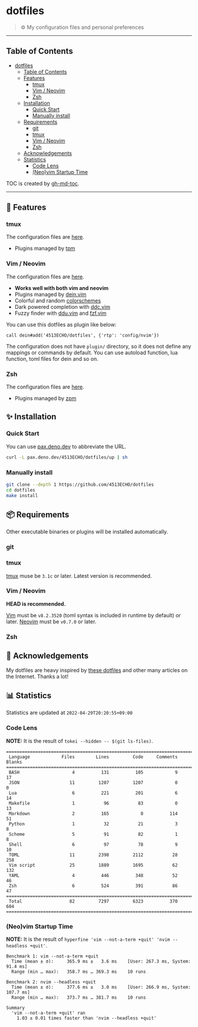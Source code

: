 # dotfiles

> ⚙ My configuration files and personal preferences

---

## Table of Contents

<!--ts-->
* [dotfiles](#dotfiles)
   * [Table of Contents](#table-of-contents)
   * [Features](#-features)
      * [tmux](#tmux)
      * [Vim / Neovim](#vim--neovim)
      * [Zsh](#zsh)
   * [Installation](#-installation)
      * [Quick Start](#quick-start)
      * [Manually install](#manually-install)
   * [Requirements](#-requirements)
      * [git](#git)
      * [tmux](#tmux-1)
      * [Vim / Neovim](#vim--neovim-1)
      * [Zsh](#zsh-1)
   * [Acknowledgements](#-acknowledgements)
   * [Statistics](#-statistics)
      * [Code Lens](#code-lens)
      * [(Neo)vim Startup Time](#neovim-startup-time)
<!--te-->

TOC is created by [gh-md-toc](https://github.com/ekalinin/github-markdown-toc).

---

## 🎨 Features

### tmux

The configuration files are [here](./config/tmux).

- Plugins managed by [tpm](https://github.com/tmux-plugins/tpm)

### Vim / Neovim

The configuration files are [here](./config/nvim).

- **Works well with both vim and neovim**
- Plugins managed by [dein.vim](https://github.com/Shougo/dein.vim)
- Colorful and random [colorschemes](./config/nvim/dein/colorscheme.toml)
- Dark powered completion with [ddc.vim](https://github.com/Shougo/ddc.vim)
- Fuzzy finder with [ddu.vim](https://github.com/Shougo/ddu.vim) and
  [fzf.vim](https://github.com/junegunn/fzf.vim)

You can use this dotfiles as plugin like below:

```vim
call dein#add('4513ECHO/dotfiles', {'rtp': 'config/nvim'})
```

The configuration does not have `plugin/` directory, so it does not define any
mappings or commands by default. You can use autoload function, lua function,
toml files for dein and so on.

### Zsh

The configuration files are [here](./config/zsh).

- Plugins managed by [zpm](https://github.com/zpm-zsh/zpm)

## ✨ Installation

### Quick Start

You can use [pax.deno.dev](https://github.com/kawarimidoll/pax.deno.dev) to
abbreviate the URL.

```sh
curl -L pax.deno.dev/4513ECHO/dotfiles/up | sh
```

### Manually install

```sh
git clone --depth 1 https://github.com/4513ECHO/dotfiles
cd dotfiles
make install
```

## 📦 Requirements

Other executable binaries or plugins will be installed automatically.

### git

### tmux

[tmux](https://github.com/tmux/tmux) muse be `3.1c` or later. Latest version is
recommended.

### Vim / Neovim

**HEAD is recommended.**

[Vim](https://github.com/vim/vim) must be `v8.2.3520` (toml syntax is included
in runtime by default) or later. [Neovim](https://github.com/neovim/neovim) must
be `v0.7.0` or later.

### Zsh

## 💞 Acknowledgements

My dotfiles are heavy inspired by
[these dotfiles](https://github.com/stars/4513ECHO/lists/dotfiles) and other
many articles on the Internet. Thanks a lot!

## 📊 Statistics

Statistics are updated at `2022-04-29T20:20:55+09:00`

### Code Lens

**NOTE:** It is the result of `tokei --hidden -- $(git ls-files)`.

```
===============================================================================
 Language            Files        Lines         Code     Comments       Blanks
===============================================================================
 BASH                    4          131          105            9           17
 JSON                   11         1207         1207            0            0
 Lua                     6          221          201            6           14
 Makefile                1           96           83            0           13
 Markdown                2          165            0          114           51
 Python                  1           32           21            3            8
 Scheme                  5           91           82            1            8
 Shell                   6           97           78            9           10
 TOML                   11         2398         2112           28          258
 Vim script             25         1889         1695           62          132
 YAML                    4          446          348           52           46
 Zsh                     6          524          391           86           47
===============================================================================
 Total                  82         7297         6323          370          604
===============================================================================
```

### (Neo)vim Startup Time

**NOTE:** It is the result of
`hyperfine 'vim --not-a-term +quit' 'nvim --headless +quit'`.

```
Benchmark 1: vim --not-a-term +quit
  Time (mean ± σ):     365.9 ms ±   3.6 ms    [User: 267.3 ms, System: 91.4 ms]
  Range (min … max):   358.7 ms … 369.3 ms    10 runs

Benchmark 2: nvim --headless +quit
  Time (mean ± σ):     377.6 ms ±   3.0 ms    [User: 266.9 ms, System: 107.7 ms]
  Range (min … max):   373.7 ms … 381.7 ms    10 runs

Summary
  'vim --not-a-term +quit' ran
    1.03 ± 0.01 times faster than 'nvim --headless +quit'
```
